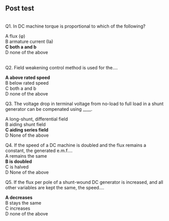 ## Post test
<br>
Q1. In DC machine torque is proportional to which of the following?<br>
 
A flux (φ)<br>
B armature current (Ia)<br>
<b>C both a and b<br></b>
D none of the above<br><br>


Q2. Field weakening control method is used for the....<br>

<b>A above rated speed<br></b>
B below rated speed<br>
C both a and b<br>
D none of the above<br>


Q3. The voltage drop in terminal voltage from no-load to full load in a shunt generator can be compenated using ____.<br>

A long-shunt, differential field<br>
B aiding shunt field<br>
<b>C aiding series field<br></b>
D None of the above<br>


Q4. If the speed of a DC machine is doubled and the flux remains a constant, the generated e.m.f....<br>
A remains the same<br>
<b>B is doubled<br></b>
C is halved<br>
D None of the above<br>

Q5. If the flux per pole of a shunt-wound DC generator is increased, and all other variables are kept the same, the speed....<br>

<b>A decreases<br></b>
B stays the same<br>
C increases<br>
D none of the above<br>

